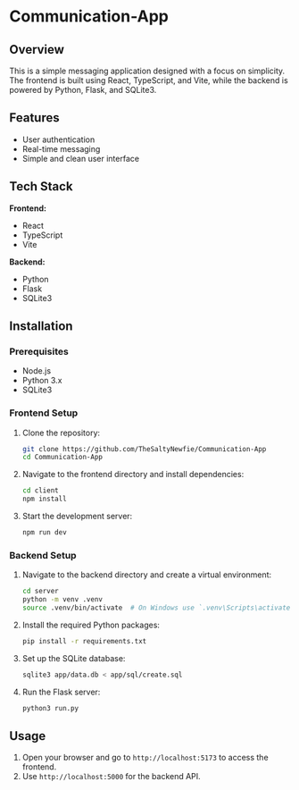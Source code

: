 # Communication-App

## Overview

This is a simple messaging application designed with a focus on simplicity. The frontend is built using React, TypeScript, and Vite, while the backend is powered by Python, Flask, and SQLite3.

## Features

- User authentication
- Real-time messaging
- Simple and clean user interface

## Tech Stack

**Frontend:**
- React
- TypeScript
- Vite

**Backend:**
- Python
- Flask
- SQLite3

## Installation

### Prerequisites

- Node.js
- Python 3.x
- SQLite3

### Frontend Setup

1. Clone the repository:
    ```sh
    git clone https://github.com/TheSaltyNewfie/Communication-App
    cd Communication-App
    ```

2. Navigate to the frontend directory and install dependencies:
    ```sh
    cd client
    npm install
    ```

3. Start the development server:
    ```sh
    npm run dev
    ```

### Backend Setup

1. Navigate to the backend directory and create a virtual environment:
    ```sh
    cd server
    python -m venv .venv
    source .venv/bin/activate  # On Windows use `.venv\Scripts\activate`
    ```

2. Install the required Python packages:
    ```sh
    pip install -r requirements.txt
    ```

3. Set up the SQLite database:
    ```sh
    sqlite3 app/data.db < app/sql/create.sql
    ```

4. Run the Flask server:
    ```sh
    python3 run.py
    ```

## Usage

1. Open your browser and go to `http://localhost:5173` to access the frontend.
2. Use `http://localhost:5000` for the backend API.
